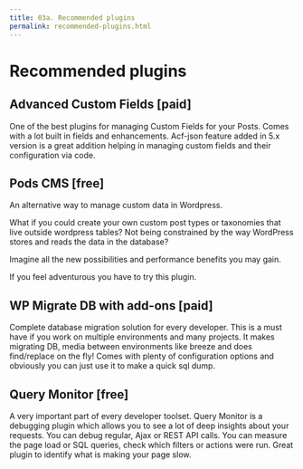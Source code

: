 ```yaml
---
title: 03a. Recommended plugins
permalink: recommended-plugins.html
---
```


# Recommended plugins
## Advanced Custom Fields [paid]
One of the best plugins for managing Custom Fields for your Posts. Comes with a lot built in fields and enhancements.
Acf-json feature added in 5.x version is a great addition helping in managing custom fields and their configuration via code.
## Pods CMS [free]
An alternative way to manage custom data in Wordpress. 

What if you could create your own custom post types or taxonomies that live outside wordpress tables? 
Not being constrained by the way WordPress stores and reads the data in the database?

Imagine all the new possibilities and performance benefits you may gain. 

If you feel adventurous you have to try this plugin.   
## WP Migrate DB with add-ons [paid]
Complete database migration solution for every developer. This is a must have if you work on multiple environments and many projects.
It makes migrating DB, media between environments like breeze and does find/replace on the fly! 
Comes with plenty of configuration options and obviously you can just use it to make a quick sql dump.
## Query Monitor [free]
A very important part of every developer toolset. 
Query Monitor is a debugging plugin which allows you to see a lot of deep insights about your requests.
You can debug regular, Ajax or REST API calls. You can measure the page load or SQL queries, check which filters or actions were run.
Great plugin to identify what is making your page slow.